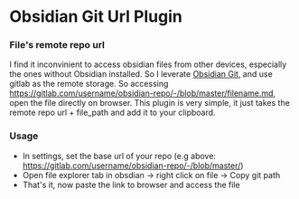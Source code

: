 # Obsidian Git Url Plugin
### File's remote repo url  
I find it inconvinient to access obsidian files from other devices, especially the ones without Obsidian installed. 
So I leverate [Obsidian Git](https://github.com/denolehov/obsidian-git), and use gitlab as the remote storage.
So accessing https://gitlab.com/username/obsidian-repo/-/blob/master/filename.md, open the file directly on browser. 
This plugin is very simple, it just takes the remote repo url + file_path and add it to your clipboard.

### Usage   
- In settings, set the base url of your repo (e.g above: https://gitlab.com/username/obsidian-repo/-/blob/master/)
- Open file explorer tab in obsdian -> right click on file -> Copy git path 
- That's it, now paste the link to browser and access the file




